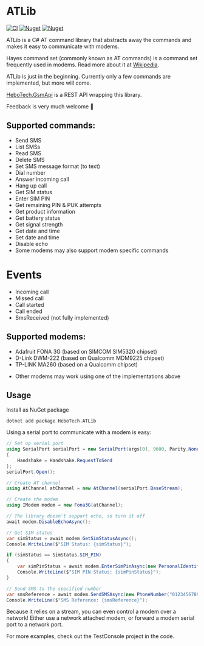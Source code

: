 # ATLib
[![CI](https://github.com/hbjorgo/ATLib/workflows/CI/badge.svg)](https://github.com/hbjorgo/ATLib)
[![Nuget](https://img.shields.io/nuget/v/hebotech.atlib)](https://www.nuget.org/packages/HeboTech.ATLib)
[![Nuget](https://img.shields.io/nuget/dt/HeboTech.ATLib)](https://www.nuget.org/packages/HeboTech.ATLib)

ATLib is a C# AT command library that abstracts away the commands and makes it easy to communicate with modems.

Hayes command set (commonly known as AT commands) is a command set frequently used in modems. Read more about it at [Wikipedia](https://en.wikipedia.org/wiki/Hayes_command_set).

ATLib is just in the beginning. Currently only a few commands are implemented, but more will come.

[HeboTech.GsmApi](https://github.com/hbjorgo/GsmApi) is a REST API wrapping this library.

Feedback is very much welcome 🙂

## Supported commands:
- Send SMS
- List SMSs
- Read SMS
- Delete SMS
- Set SMS message format (to text)
- Dial number
- Answer incoming call
- Hang up call
- Get SIM status
- Enter SIM PIN
- Get remaining PIN & PUK attempts
- Get product information
- Get battery status
- Get signal strength
- Get date and time
- Set date and time
- Disable echo
- Some modems may also support modem specific commands

# Events
- Incoming call
- Missed call
- Call started
- Call ended
- SmsReceived (not fully implemented)

## Supported modems:
- Adafruit FONA 3G (based on SIMCOM SIM5320 chipset)
- D-Link DWM-222 (based on Qualcomm MDM9225 chipset)
- TP-LINK MA260 (based on a Qualcomm chipset)
* Other modems may work using one of the implementations above

## Usage
Install as NuGet package
```shell
dotnet add package HeboTech.ATLib
```

Using a serial port to communicate with a modem is easy:
```csharp
// Set up serial port
using SerialPort serialPort = new SerialPort(args[0], 9600, Parity.None, 8, StopBits.One)
{
    Handshake = Handshake.RequestToSend
};
serialPort.Open();

// Create AT channel
using AtChannel atChannel = new AtChannel(serialPort.BaseStream);

// Create the modem
using IModem modem = new Fona3G(atChannel);

// The library doesn't support echo, so turn it off
await modem.DisableEchoAsync();

// Get SIM status
var simStatus = await modem.GetSimStatusAsync();
Console.WriteLine($"SIM Status: {simStatus}");

if (simStatus == SimStatus.SIM_PIN)
{
    var simPinStatus = await modem.EnterSimPinAsync(new PersonalIdentificationNumber("<PIN>"));
    Console.WriteLine($"SIM PIN Status: {simPinStatus}");
}

// Send SMS to the specified number
var smsReference = await modem.SendSMSAsync(new PhoneNumber("0123456789"), "Hello ATLib!");
Console.WriteLine($"SMS Reference: {smsReference}");
```
Because it relies on a stream, you can even control a modem over a network! Either use a network attached modem, or forward a modem serial port to a network port.

For more examples, check out the TestConsole project in the code.
